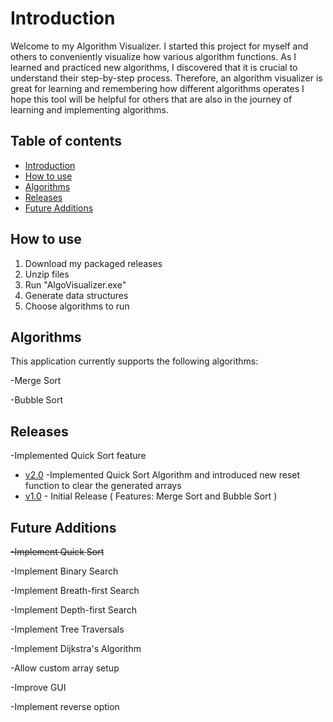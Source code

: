 # Introduction
Welcome to my Algorithm Visualizer. I started this project for myself and others to conveniently visualize how various algorithm functions.
As I learned and practiced new algorithms, I discovered that it is crucial to understand their step-by-step process.
Therefore, an algorithm visualizer is great for learning and remembering how different algorithms operates
I hope this tool will be helpful for others that are also in the journey of learning and implementing algorithms.

## Table of contents
* [Introduction](#Introduction)
* [How to use](#How_to_use)
* [Algorithms](#Algorithms)
* [Releases](#Releases)
* [Future Additions](#Future_Additions)


## How to use
1. Download my packaged releases 
2. Unzip files
3. Run "AlgoVisualizer.exe"
4. Generate data structures
5. Choose algorithms to run



## Algorithms
This application currently supports the following algorithms:

-Merge Sort

-Bubble Sort

## Releases
-Implemented Quick Sort feature
* [v2.0](https://github.com/JialeZh/AlgoVisualizer/releases/tag/2.0) -Implemented Quick Sort Algorithm and introduced new reset function to clear the generated arrays
* [v1.0](https://github.com/JialeZh/AlgoVisualizer/releases/tag/v1.0) - Initial Release ( Features: Merge Sort and Bubble Sort )


## Future Additions
~~-Implement Quick Sort~~

-Implement Binary Search

-Implement Breath-first Search

-Implement Depth-first Search

-Implement Tree Traversals

-Implement Dijkstra's Algorithm

-Allow custom array setup

-Improve GUI

-Implement reverse option
